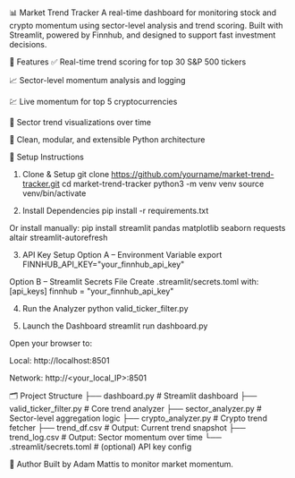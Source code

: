 📊 Market Trend Tracker
A real-time dashboard for monitoring stock and crypto momentum using sector-level analysis and trend scoring. Built with Streamlit, powered by Finnhub, and designed to support fast investment decisions.

🚀 Features
✅ Real-time trend scoring for top 30 S&P 500 tickers

📈 Sector-level momentum analysis and logging

💹 Live momentum for top 5 cryptocurrencies

🧭 Sector trend visualizations over time

🧼 Clean, modular, and extensible Python architecture

🔧 Setup Instructions
1. Clone & Setup
git clone https://github.com/yourname/market-trend-tracker.git
cd market-trend-tracker
python3 -m venv venv
source venv/bin/activate

2. Install Dependencies
pip install -r requirements.txt

Or install manually:
pip install streamlit pandas matplotlib seaborn requests altair streamlit-autorefresh

3. API Key Setup
Option A – Environment Variable
export FINNHUB_API_KEY="your_finnhub_api_key"

Option B – Streamlit Secrets File
Create .streamlit/secrets.toml with:
[api_keys]
finnhub = "your_finnhub_api_key"

4. Run the Analyzer
python valid_ticker_filter.py

5. Launch the Dashboard
streamlit run dashboard.py

Open your browser to:

Local: http://localhost:8501

Network: http://<your_local_IP>:8501

🗂 Project Structure
├── dashboard.py # Streamlit dashboard
├── valid_ticker_filter.py # Core trend analyzer
├── sector_analyzer.py # Sector-level aggregation logic
├── crypto_analyzer.py # Crypto trend fetcher
├── trend_df.csv # Output: Current trend snapshot
├── trend_log.csv # Output: Sector momentum over time
└── .streamlit/secrets.toml # (optional) API key config

🧠 Author
Built by Adam Mattis to monitor market momentum.
